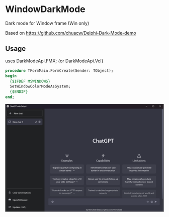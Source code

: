 # WindowDarkMode
 Dark mode for Window frame (Win only)

Based on https://github.com/chuacw/Delphi-Dark-Mode-demo


## Usage
uses DarkModeApi.FMX; {or DarkModeApi.Vcl}

```Pascal
procedure TFormMain.FormCreate(Sender: TObject);
begin
  {$IFDEF MSWINDOWS}
  SetWindowColorModeAsSystem;
  {$ENDIF}
end;
```

![Preview](https://github.com/HemulGM/WindowDarkMode/blob/main/preview.png?raw=true)
